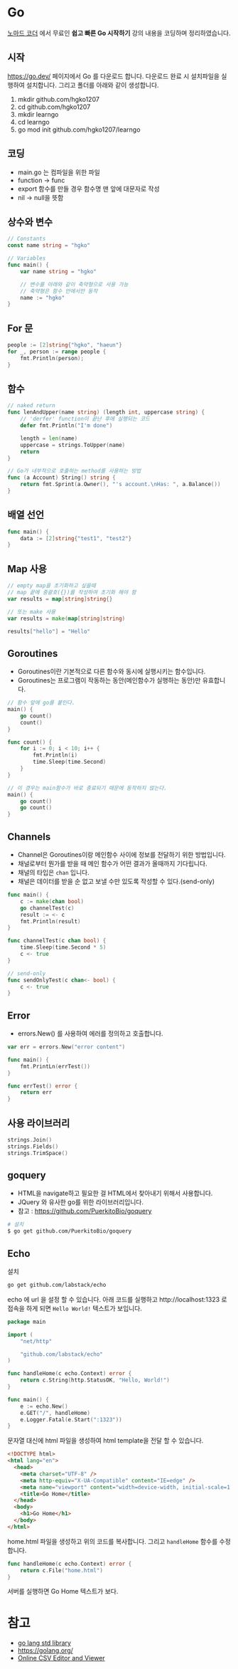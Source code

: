 # Go

[노마드 코더](https://nomadcoders.co/) 에서 무료인 **쉽고 빠른 Go 시작하기** 강의 내용을 코딩하며 정리하였습니다.

## 시작

https://go.dev/ 페이지에서 Go 를 다운로드 합니다. 다운로드 완료 시 설치파일을 실행하여 설치합니다. 그리고 폴더를 아래와 같이 생성합니다.

1. mkdir github.com/hgko1207
2. cd github.com/hgko1207
3. mkdir learngo
4. cd learngo
5. go mod init github.com/hgko1207/learngo

## 코딩

- main.go 는 컴파일을 위한 파일
- function -> func
- export 함수를 만들 경우 함수명 맨 앞에 대문자로 작성
- nil -> null을 뜻함

## 상수와 변수

```go
// Constants
const name string = "hgko"
```

```go
// Variables
func main() {
    var name string = "hgko"

    // 변수를 아래와 같이 축약형으로 사용 가능
    // 축약형은 함수 안에서만 동작
    name := "hgko"
}
```

## For 문

```go
people := [2]string{"hgko", "haeun"}
for _, person := range people {
    fmt.Println(person);
}
```

## 함수

```go
// naked return
func lenAndUpper(name string) (length int, uppercase string) {
	// 'derfer' function이 끝난 후에 실행되는 코드
	defer fmt.Println("I'm done")

	length = len(name)
	uppercase = strings.ToUpper(name)
	return
}

// Go가 내부적으로 호출하는 method를 사용하는 방법
func (a Account) String() string {
    return fmt.Sprint(a.Owner(), "'s account.\nHas: ", a.Balance())
}
```

## 배열 선언

```go
func main() {
    data := [2]string{"test1", "test2"}
}
```

## Map 사용

```go
// empty map을 초기화하고 싶을때
// map 끝에 중괄호({})를 작성하여 초기화 해야 함
var results = map[string]string{}

// 또는 make 사용
var results = make(map[string]string)

results["hello"] = "Hello"
```

## Goroutines

- Goroutines이란 기본적으로 다른 함수와 동시에 실행시키는 함수입니다.
- Goroutines는 프로그램이 작동하는 동안(메인함수가 실행하는 동안)만 유효합니다.

```go
// 함수 앞에 go를 붙인다.
main() {
    go count()
    count()
}

func count() {
    for i := 0; i < 10; i++ {
		fmt.Println(i)
		time.Sleep(time.Second)
	}
}

// 이 경우는 main함수가 바로 종료되기 때문에 동작하지 않는다.
main() {
    go count()
    go count()
}
```

## Channels

- Channel은 Goroutines이랑 메인함수 사이에 정보를 전달하기 위한 방법입니다.
- 채널로부터 뭔가를 받을 때 메인 함수가 어떤 결과가 올때까지 기다립니다.
- 채널의 타입은 `chan` 입니다.
- 채널은 데이터를 받을 순 없고 보낼 수만 있도록 작성할 수 있다.(send-only)

```go
func main() {
    c := make(chan bool)
    go channelTest(c)
    result := <- c
	fmt.Println(result)
}

func channelTest(c chan bool) {
    time.Sleep(time.Second * 5)
    c <- true
}

// send-only
func sendOnlyTest(c chan<- bool) {
    c <- true
}
```

## Error

- errors.New() 를 사용하여 에러를 정의하고 호출합니다.

```go
var err = errors.New("error content")

func main() {
    fmt.PrintLn(errTest())
}

func errTest() error {
    return err
}
```

## 사용 라이브러리

```go
strings.Join()
strings.Fields()
strings.TrimSpace()
```

## goquery

- HTML을 navigate하고 필요한 걸 HTML에서 찾아내기 위해서 사용합니다.
- JQuery 와 유사한 go를 위한 라이브러리입니다.
- 참고 : https://github.com/PuerkitoBio/goquery

```bash
# 설치
$ go get github.com/PuerkitoBio/goquery
```

## Echo

설치

```bash
go get github.com/labstack/echo
```

echo 에 url 을 설정 할 수 있습니다.
아래 코드를 실행하고 http://localhost:1323 로 접속을 하게 되면 `Hello World!` 텍스트가 보입니다.

```go
package main

import (
	"net/http"

	"github.com/labstack/echo"
)

func handleHome(c echo.Context) error {
	return c.String(http.StatusOK, "Hello, World!")
}

func main() {
	e := echo.New()
	e.GET("/", handleHome)
	e.Logger.Fatal(e.Start(":1323"))
}
```

문자열 대신에 html 파일을 생성하여 html template을 전달 할 수 있습니다.

```html
<!DOCTYPE html>
<html lang="en">
  <head>
    <meta charset="UTF-8" />
    <meta http-equiv="X-UA-Compatible" content="IE=edge" />
    <meta name="viewport" content="width=device-width, initial-scale=1.0" />
    <title>Go Home</title>
  </head>
  <body>
    <h1>Go Home</h1>
  </body>
</html>
```

home.html 파일을 생성하고 위의 코드를 복사합니다. 그리고 `handleHome` 함수를 수정합니다.

```go
func handleHome(c echo.Context) error {
	return c.File("home.html")
}
```

서버를 실행하면 Go Home 텍스트가 보다.

# 참고

- [go lang std library](https://golang.org/pkg/)
- https://golang.org/
- [Online CSV Editor and Viewer](http://convertcsv.com/csv-viewer-editor.htm)
